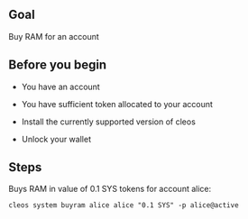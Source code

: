 ## Goal

Buy RAM for an account

## Before you begin

* You have an account

* You have sufficient token allocated to your account

* Install the currently supported version of cleos

* Unlock your wallet

## Steps

Buys RAM in value of 0.1 SYS tokens for account alice:

```shell
cleos system buyram alice alice "0.1 SYS" -p alice@active
```